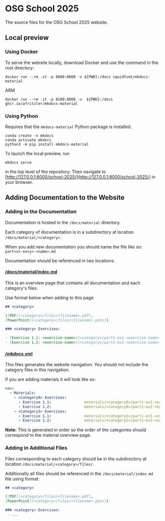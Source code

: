 # OSG School 2025

The source files for the OSG School 2025 website.

## Local preview

### Using Docker
To serve the website locally, download Docker and use the command in the root directory:


```console
docker run --rm -it -p 8000:8000 -v ${PWD}:/docs squidfunk/mkdocs-material
```

ARM
```shell
docker run --rm -it -p 8100:8000 -v  ${PWD}:/docs ghcr.io/afritzler/mkdocs-material
```

### Using Python

Requires that the `mkdocs-material` Python package is installed.

```
conda create -n mkdocs
conda activate mkdocs
python3 -m pip install mkdocs-material
```

To launch the local preview, run

```
mkdocs serve
```

in the top level of the repository.
Then navigate to [http://127.0.0.1:8000/school-2025/](http://127.0.0.1:8000/school-2025/) in your browser.

## Adding Documentation to the Website

### Adding in the Documentation

Documentation is hosted in the ```/docs/material``` directory. 

Each category of documentation is in a subdirectory at location ```/docs/material/<category>```.

When you add new documentation you should name the file like so: ```part<x>-ex<y>-<name>.md```

Documentation should be referenced in two locations:

#### [/docs/material/index.md](https://github.com/osg-htc/user-school-2025/blob/main/docs/materials/index.md)

This is an overview page that contains all documentation and each category's files.

Use format below when adding to this page
```markdown
## <category>

([PDF](<category>/files/<filename>.pdf),
[PowerPoint](<category>/files/<filename>.pptx))

### <category> Exercises: 

- [Exercise 1.1: <exercise-name>](<category>/part1-ex1-<exercise-name>.md)
- [Exercise 1.2: <exercise-name>](<category>/part1-ex2-<exercise-name>.md)
```
        
#### [/mkdocs.yml](https://github.com/osg-htc/user-school-2025/blob/main/mkdocs.yml)

This files generates the website navigation. You should not include the category files in this navigation.

If you are adding materials it will look like so:
```yaml
nav:
  - Materials:
    - <Category0> Exercises:
      - Exercise 1.1:               materials/<category0>/part1-ex1-<exercise-name>.md
      - Exercise 1.2:               materials/<category0>/part1-ex2-<exercise-name>.md
    - <Category1> Exercises:
      - Exercise 1.1:               materials/<category1>/part1-ex1-<exercise-name>.md
      - Exercise 1.2:               materials/<category1>/part1-ex2-<exercise-name>.md
```

**Note:** This is generated in order so the order of the categories should correspond to the material overview page. 

### Adding in Additional Files

Files corresponding to each category should be in the subdirectory at location ```/docs/material/<category>/files/```.

Additionally all files should be referenced in the ```/docs/material/index.md``` file using format:
```markdown
## <category>

([PDF](<category>/files/<filename>.pdf),
[PowerPoint](<category>/files/<filename>.pptx))

### <category> Exercises: 
 - ...
```
